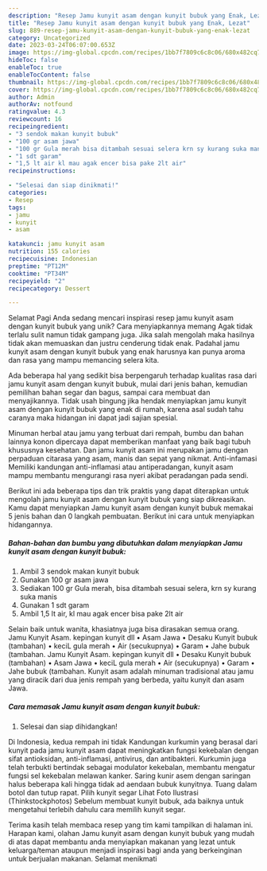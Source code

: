 ```yaml
---
description: "Resep Jamu kunyit asam dengan kunyit bubuk yang Enak, Lezat"
title: "Resep Jamu kunyit asam dengan kunyit bubuk yang Enak, Lezat"
slug: 889-resep-jamu-kunyit-asam-dengan-kunyit-bubuk-yang-enak-lezat
category: Uncategorized
date: 2023-03-24T06:07:00.653Z
image: https://img-global.cpcdn.com/recipes/1bb7f7809c6c8c06/680x482cq70/jamu-kunyit-asam-dengan-kunyit-bubuk-foto-resep-utama.jpg
hideToc: false
enableToc: true
enableTocContent: false
thumbnail: https://img-global.cpcdn.com/recipes/1bb7f7809c6c8c06/680x482cq70/jamu-kunyit-asam-dengan-kunyit-bubuk-foto-resep-utama.jpg
cover: https://img-global.cpcdn.com/recipes/1bb7f7809c6c8c06/680x482cq70/jamu-kunyit-asam-dengan-kunyit-bubuk-foto-resep-utama.jpg
author: Admin
authorAv: notfound
ratingvalue: 4.3
reviewcount: 16
recipeingredient:
- "3 sendok makan kunyit bubuk"
- "100 gr asam jawa"
- "100 gr Gula merah bisa ditambah sesuai selera krn sy kurang suka manis"
- "1 sdt garam"
- "1,5 lt air kl mau agak encer bisa pake 2lt air"
recipeinstructions:

- "Selesai dan siap dinikmati!"
categories:
- Resep
tags:
- jamu
- kunyit
- asam

katakunci: jamu kunyit asam 
nutrition: 155 calories
recipecuisine: Indonesian
preptime: "PT12M"
cooktime: "PT34M"
recipeyield: "2"
recipecategory: Dessert

---
```



Selamat Pagi Anda sedang mencari inspirasi resep jamu kunyit asam dengan kunyit bubuk yang unik? Cara menyiapkannya memang Agak tidak terlalu sulit namun tidak gampang juga. Jika salah mengolah maka hasilnya tidak akan memuaskan dan justru cenderung tidak enak. Padahal jamu kunyit asam dengan kunyit bubuk yang enak harusnya kan punya aroma dan rasa yang mampu memancing selera kita.


Ada beberapa hal yang sedikit bisa berpengaruh terhadap kualitas rasa dari jamu kunyit asam dengan kunyit bubuk, mulai dari jenis bahan, kemudian pemilihan bahan segar dan bagus, sampai cara membuat dan menyajikannya. Tidak usah bingung jika hendak menyiapkan jamu kunyit asam dengan kunyit bubuk yang enak di rumah, karena asal sudah tahu caranya maka hidangan ini dapat jadi sajian spesial.

Minuman herbal atau jamu yang terbuat dari rempah, bumbu dan bahan lainnya konon dipercaya dapat memberikan manfaat yang baik bagi tubuh khususnya kesehatan. Dan jamu kunyit asam ini merupakan jamu dengan perpaduan citarasa yang asam, manis dan sepat yang nikmat. Anti-infamasi Memiliki kandungan anti-inflamasi atau antiperadangan, kunyit asam mampu membantu mengurangi rasa nyeri akibat peradangan pada sendi.


Berikut ini ada beberapa tips dan trik praktis yang dapat diterapkan untuk mengolah jamu kunyit asam dengan kunyit bubuk yang siap dikreasikan. Kamu dapat menyiapkan Jamu kunyit asam dengan kunyit bubuk memakai 5 jenis bahan dan 0 langkah pembuatan. Berikut ini cara untuk menyiapkan hidangannya.

<!--inarticleads1-->

##### Bahan-bahan dan bumbu yang dibutuhkan dalam menyiapkan Jamu kunyit asam dengan kunyit bubuk:

1. Ambil 3 sendok makan kunyit bubuk
1. Gunakan 100 gr asam jawa
1. Sediakan 100 gr Gula merah, bisa ditambah sesuai selera, krn sy kurang suka manis
1. Gunakan 1 sdt garam
1. Ambil 1,5 lt air, kl mau agak encer bisa pake 2lt air


Selain baik untuk wanita, khasiatnya juga bisa dirasakan semua orang. Jamu Kunyit Asam. kepingan kunyit dll • Asam Jawa • Desaku Kunyit bubuk (tambahan) • keciL gula merah • Air (secukupnya) • Garam • Jahe bubuk (tambahan. Jamu Kunyit Asam. kepingan kunyit dll • Desaku Kunyit bubuk (tambahan) • Asam Jawa • keciL gula merah • Air (secukupnya) • Garam • Jahe bubuk (tambahan. Kunyit asam adalah minuman tradisional atau jamu yang diracik dari dua jenis rempah yang berbeda, yaitu kunyit dan asam Jawa. 

<!--inarticleads2-->

##### Cara memasak Jamu kunyit asam dengan kunyit bubuk:


1. Selesai dan siap dihidangkan!

Di Indonesia, kedua rempah ini tidak Kandungan kurkumin yang berasal dari kunyit pada jamu kunyit asam dapat meningkatkan fungsi kekebalan dengan sifat antioksidan, anti-inflamasi, antivirus, dan antibakteri. Kurkumin juga telah terbukti bertindak sebagai modulator kekebalan, membantu mengatur fungsi sel kekebalan melawan kanker. Saring kunir asem dengan saringan halus beberapa kali hingga tidak ad aendaan bubuk kunyitnya. Tuang dalam botol dan tutup rapat. Pilih kunyit segar Lihat Foto Ilustrasi (Thinkstockphotos) Sebelum membuat kunyit bubuk, ada baiknya untuk mengetahui terlebih dahulu cara memilih kunyit segar. 

Terima kasih telah membaca resep yang tim kami tampilkan di halaman ini. Harapan kami, olahan Jamu kunyit asam dengan kunyit bubuk yang mudah di atas dapat membantu anda menyiapkan makanan yang lezat untuk keluarga/teman ataupun menjadi inspirasi bagi anda yang berkeinginan untuk berjualan makanan. Selamat menikmati
